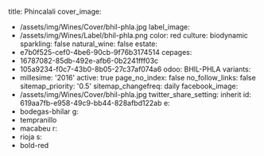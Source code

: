 title: Phincalali
cover_image:
  - /assets/img/Wines/Cover/bhil-phla.jpg
label_image:
  - /assets/img/Wines/Label/bhil-phla.png
color: red
culture: biodynamic
sparkling: false
natural_wine: false
estate:
  - e7b0f525-cef0-4be6-90cb-9f76b3174514
cepages:
  - 16787082-85db-492e-afb6-0b2241fff03c
  - 105a9234-f0c7-43b0-8b05-27c37af074a6
odoo: BHIL-PHLA
variants:
  -
    millesime: '2016'
    active: true
page_no_index: false
no_follow_links: false
sitemap_priority: '0.5'
sitemap_changefreq: daily
facebook_image:
  - /assets/img/Wines/Cover/bhil-phla.jpg
twitter_share_setting: inherit
id: 619aa7fb-e958-49c9-bb44-828afbd122ab
e:
  - bodegas-bhilar
g:
  - tempranillo
  - macabeu
r:
  - rioja
s:
  - bold-red
